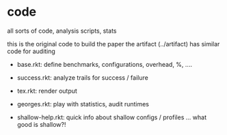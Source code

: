 code
===

all sorts of code, analysis scripts, stats

this is the original code to build the paper
the artifact (../artifact) has similar code for auditing

- base.rkt: define benchmarks, configurations, overhead, %, ....
- success.rkt: analyze trails for success / failure
- tex.rkt: render output
- georges.rkt: play with statistics, audit runtimes

- shallow-help.rkt: quick info about shallow configs / profiles ... what good is shallow?!



